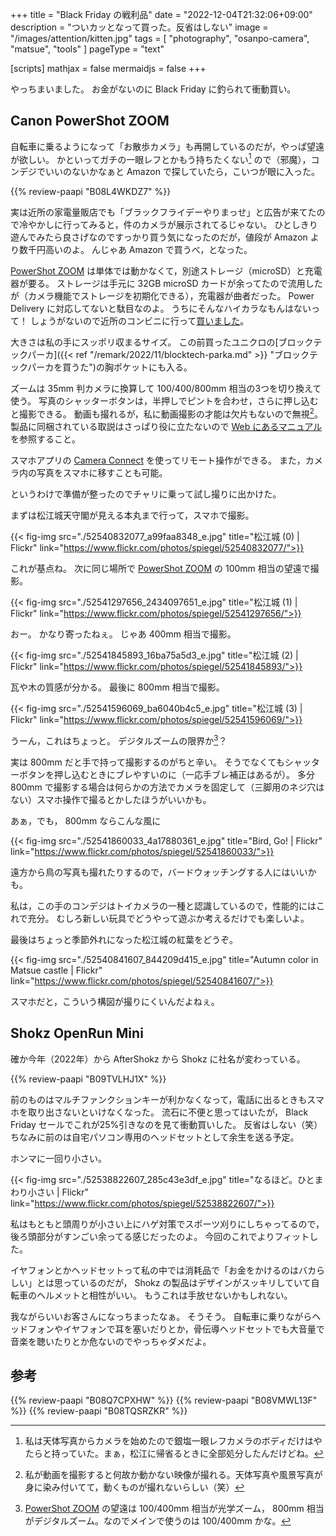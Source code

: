 +++
title = "Black Friday の戦利品"
date =  "2022-12-04T21:32:06+09:00"
description = "ついカッとなって買った。反省はしない"
image = "/images/attention/kitten.jpg"
tags = [ "photography", "osanpo-camera", "matsue", "tools" ]
pageType = "text"

[scripts]
  mathjax = false
  mermaidjs = false
+++

やっちまいました。
お金がないのに Black Friday に釣られて衝動買い。

## Canon PowerShot ZOOM

[PowerShot ZOOM]: https://cam.start.canon/ja/C008/manual/html/ "キヤノン：製品マニュアル｜PowerShot ZOOM"

自転車に乗るようになって「お散歩カメラ」も再開しているのだが，やっぱ望遠が欲しい。
かといってガチの一眼レフとかもう持ちたくない[^c1] ので（邪魔），コンデジでいいのないかなぁと Amazon で探していたら，こいつが眼に入った。

[^c1]: 私は天体写真からカメラを始めたので銀塩一眼レフカメラのボディだけはやたらと持っていた。まぁ，松江に帰省るときに全部処分したんだけどね。

{{% review-paapi "B08L4WKDZ7" %}} <!-- PowerShot ZOOM -->

実は近所の家電量販店でも「ブラックフライデーやりまっせ」と広告が来てたので冷やかしに行ってみると，件のカメラが展示されてるじゃない。
ひとしきり遊んでみたら良さげなのですっかり買う気になったのだが，値段が Amazon より数千円高いのよ。
んじゃあ Amazon で買うべ，となった。

[PowerShot ZOOM] は単体では動かなくて，別途ストレージ（microSD）と充電器が要る。
ストレージは手元に 32GB microSD カードが余ってたので流用したが（カメラ機能でストレージを初期化できる），充電器が曲者だった。
Power Delivery に対応してないと駄目なのよ。
うちにそんなハイカラなもんはないって！ しょうがないので近所のコンビニに行って[買いました](https://www.century.co.jp/products/ac65pd.html "65W対応 Type-C＆USB-A急速充電器 (AC65PD) - 株式会社センチュリー")。

大きさは私の手にスッポリ収まるサイズ。
この前買ったユニクロの[ブロックテックパーカ]({{< ref "/remark/2022/11/blocktech-parka.md" >}} "ブロックテックパーカを買うた")の胸ポケットにも入る。

ズームは 35mm 判カメラに換算して 100/400/800mm 相当の3つを切り換えて使う。
写真のシャッターボタンは，半押しでピントを合わせ，さらに押し込むと撮影できる。
動画も撮れるが，私に動画撮影の才能は欠片もないので無視[^mv1]。
製品に同梱されている取説はさっぱり役に立たないので [Web にあるマニュアル][PowerShot ZOOM]を参照すること。

[^mv1]: 私が動画を撮影すると何故か動かない映像が撮れる。天体写真や風景写真が身に染み付いてて，動くものが撮れないらしい（笑）

スマホアプリの [Camera Connect](https://cweb.canon.jp/camera/dcam/wi-fi/cc/ "キヤノン：コンパクトデジタルカメラ PC用ソフトウエア｜Camera Connect") を使ってリモート操作ができる。
また，カメラ内の写真をスマホに移すことも可能。

というわけで準備が整ったのでチャリに乗って試し撮りに出かけた。

まずは松江城天守閣が見える本丸まで行って，スマホで撮影。

{{< fig-img src="./52540832077_a99faa8348_e.jpg" title="松江城 (0) | Flickr" link="https://www.flickr.com/photos/spiegel/52540832077/">}}

これが基点ね。
次に同じ場所で [PowerShot ZOOM] の 100mm 相当の望遠で撮影。

{{< fig-img src="./52541297656_2434097651_e.jpg" title="松江城 (1) | Flickr" link="https://www.flickr.com/photos/spiegel/52541297656/">}}

おー。
かなり寄ったねぇ。
じゃあ 400mm 相当で撮影。

{{< fig-img src="./52541845893_16ba75a5d3_e.jpg" title="松江城 (2) | Flickr" link="https://www.flickr.com/photos/spiegel/52541845893/">}}

瓦や木の質感が分かる。
最後に 800mm 相当で撮影。

{{< fig-img src="./52541596069_ba6040b4c5_e.jpg" title="松江城 (3) | Flickr" link="https://www.flickr.com/photos/spiegel/52541596069/">}}

うーん，これはちょっと。
デジタルズームの限界か[^z1]？

[^z1]: [PowerShot ZOOM] の望遠は 100/400mm 相当が光学ズーム， 800mm 相当がデジタルズーム。なのでメインで使うのは 100/400mm かな。

実は 800mm だと手で持って撮影するのがちと辛い。
そうでなくてもシャッターボタンを押し込むときにブレやすいのに（一応手ブレ補正はあるが）。
多分 800mm で撮影する場合は何らかの方法でカメラを固定して（三脚用のネジ穴はない）スマホ操作で撮るとかしたほうがいいかも。

あぁ，でも， 800mm ならこんな風に

{{< fig-img src="./52541860033_4a17880361_e.jpg" title="Bird, Go! | Flickr" link="https://www.flickr.com/photos/spiegel/52541860033/">}}

遠方から鳥の写真も撮れたりするので，バードウォッチングする人にはいいかも。

私は，この手のコンデジはトイカメラの一種と認識しているので，性能的にはこれで充分。
むしろ新しい玩具でどうやって遊ぶか考えるだけでも楽しいよ。

最後はちょっと季節外れになった松江城の紅葉をどうぞ。

{{< fig-img src="./52540841607_844209d415_e.jpg" title="Autumn color in Matsue castle | Flickr" link="https://www.flickr.com/photos/spiegel/52540841607/">}}

スマホだと，こういう構図が撮りにくいんだよねぇ。

## Shokz OpenRun Mini

確か今年（2022年）から AfterShokz から Shokz に社名が変わっている。

{{% review-paapi "B09TVLHJ1X" %}} <!-- Shokz OpenRun Mini 骨伝導ヘッドセット -->

前のものはマルチファンクションキーが利かなくなって，電話に出るときもスマホを取り出さないといけなくなった。
流石に不便と思ってはいたが， Black Friday セールでこれが25%引きなのを見て衝動買いした。
反省はしない（笑） ちなみに前のは自宅パソコン専用のヘッドセットとして余生を送る予定。

ホンマに一回り小さい。

{{< fig-img src="./52538822607_285c43e3df_e.jpg" title="なるほど。ひとまわり小さい | Flickr" link="https://www.flickr.com/photos/spiegel/52538822607/">}}

私はもともと頭周りが小さい上にハゲ対策でスポーツ刈りにしちゃってるので，後ろ頭部分がすンごい余ってる感じだったのよ。
今回のこれでよりフィットした。

イヤフォンとかヘッドセットって私の中では消耗品で「お金をかけるのはバカらしい」とは思っているのだが， Shokz の製品はデザインがスッキリしていて自転車のヘルメットと相性がいい。
もうこれは手放せないかもしれない。

我ながらいいお客さんになっちまったなぁ。
そうそう。
自転車に乗りながらヘッドフォンやイヤフォンで耳を塞いだりとか，骨伝導ヘッドセットでも大音量で音楽を聴いたりとか危ないのでやっちゃダメだよ。

## 参考

{{% review-paapi "B08Q7CPXHW" %}} <!-- 充電器（Power Delivery 対応） -->
{{% review-paapi "B08VMWL13F" %}} <!-- VAAM -->
{{% review-paapi "B08TQSRZKR" %}} <!-- プロテインバー -->
